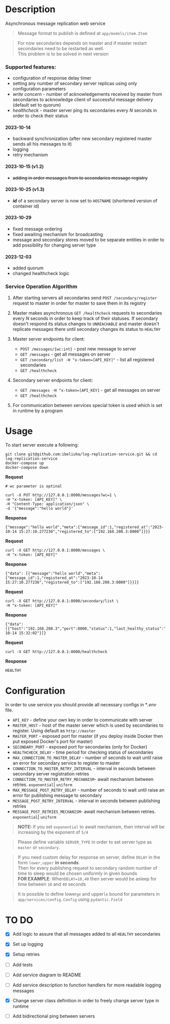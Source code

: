 # Description
Asynchronous message replication web service
> Message format to publish is defined at `app/models/item.Item`

> For now secondaries depends on master and if master restart secondaries need to be restarted as well.\
> This problem is to be solved in next version 

### Supported features:
* configuration of response delay timer
* setting any number of secondary server replicas using only configuration parameters
* *write concern* - number of acknowledgements received by master from secondaries to acknowledge client of successful message delivery (default set to quorum)
* *healthcheck* - master server ping its secondaries every *N* seconds in order to check their status
#### 2023-10-14
- backward synchronization (after new secondary registered master sends all his messages to it)
- logging
- retry mechanism
#### 2023-10-15 (v1.2)
- ~~adding in order messages from to secondaries message registry~~
#### 2023-10-25 (v1.3)
- ***id*** of a secondary server is now set to `HOSTNAME` (shortened version of container id)
#### 2023-10-29
- fixed message ordering
- fixed awaiting mechanism for broadcasting
- message and secondary stores moved to be separate entities in order to add possibility for changing server type
#### 2023-12-03
- added quorum
- changed healthcheck logic

### Service Operation Algorithm
1. After starting servers all secondaries send `POST /secondary/register` request to master in order for master to save them in its registry
2. Master makes asynchronous `GET /healthcheck` requests to secondaries every *N* seconds in order to keep track of their statuses. If secondary doesn't respond its status changes to `UNREACHABLE` and master doesn't replicate messages there until secondary changes its status to `HEALTHY` 
3. Master server endpoints for client:
   - `POST /messages/{wc:int}` - post new message to server
   - `GET /messages`  - get all messages on server
   - `GET /secondary/list -H "x-token=[API_KEY]"` - list all registered secondaries
   - `GET /healthcheck`

4. Secondary server endpoints for client:
   - `GET /messages -H "x-token=[API_KEY]` - get all messages on server
   - `GET /healthcheck`
5. For communication between services special token is used which is set in runtime by a program


# Usage
To start server execute a following:

```commandline
git clone git@github.com:ibeliuha/log-replication-service.git && cd log-replication-service
docker-compose up
docker-compose down
```
**Request**
```commandline
# wc parameter is optinal

curl -X PUT http://127.0.0.1:8000/messages?wc=1 \
-H "x-token: [API_KEY]" \
-H "Content-Type: application/json" \
-d '{"message":"hello world"}'
```
**Response**
```
{"message":"hello world","meta":{"message_id":1,"registered_at":"2023-10-14 15:27:10.277236","registered_to":["192.168.208.3:8000"]}}}
```
**Request**
```commandline
curl -X GET http://127.0.0.1:8000/messages \
-H "x-token: [API_KEY]"
```
**Response**
```
{"data": [{"message":"hello world","meta":{"message_id":1,"registered_at":"2023-10-14 15:27:10.277236","registered_to":["192.168.208.3:8000"]}}]}
```
**Request**
```commandline
curl -X GET http://127.0.0.1:8000/secondary/list \
-H "x-token: [API_KEY]"
```
**Response**
```
{"data": [{"host":"192.168.208.3","port":8000,"status":1,"last_healthy_status":"2023-10-14 15:32:02"}]}
```
**Request**
```commandline
curl -X GET http://127.0.0.1:8000/healthcheck
```
**Response**
```
HEALTHY
```
# Configuration
In order to use service you should provide all necessary configs in **.env* file.
* `API_KEY` - define your own key in order to communicate with server
* `MASTER_HOST` - host of the master server which is used by secondaries to register. Using default as `http://master`
* `MASTER_PORT` - exposed port for master (if you deploy inside Docker then put exposed Docker's port for master)
* `SECONDARY_PORT` - exposed port for secondaries (only for Docker)
* `HEALTHCHECK_DELAY` - time period for checking status of secondaries
* `MAX_CONNECTION_TO_MASTER_DELAY` - number of seconds to wait until raise an error for secondary service to register to master
* `CONNECTION_TO_MASTER_RETRY_INTERVAL` - interval in seconds between secondary server registration retries 
* `CONNECTION_TO_MASTER_RETRY_MECHANISM`- await mechanism between retries. `exponential`| `uniform`
* `MAX_MESSAGE_POST_RETRY_DELAY` - number of seconds to wait until raise an error for publishing message to secondary
* `MESSAGE_POST_RETRY_INTERVAL` - interval in seconds between publishing retries
* `MESSAGE_POST_RETRIES_MECHANISM`- await mechanism between retries. `exponential`| `uniform`
> **NOTE:**
> If you set `exponential` to await mechanism, then interval will be increasing by the exponent of `5/4`

> Please define variable `SERVER_TYPE` in order to set server type as `master` or `secondary`.
 
> If you need custom delay for response on server, define `DELAY` in the form `lower,upper` **in seconds**.\
> Then for every publishing request to secondary random number of time to sleep would be chosen uniformly in given bounds\
> **FOR EXAMPLE**: When`DELAY=10,40` then server would be asleep for time between `10` and `40` seconds  

>It is possible to define lower`ge` and upper`le` bound for parameters in `app/services/config.Config` using `pydantic.Field`

# TO DO
   - [x] Add logic to assure that all messages added to all `HEALTHY` secondaries
   - [x] Set up logging
   - [x] Setup retries
   - [ ] Add tests
   - [ ] Add service diagram to README
   - [ ] Add service description to function handlers for more readable logging messages
   - [x] Change server class definition in order to freely change server type in runtime
   - [ ] Add bidirectional ping between servers
    